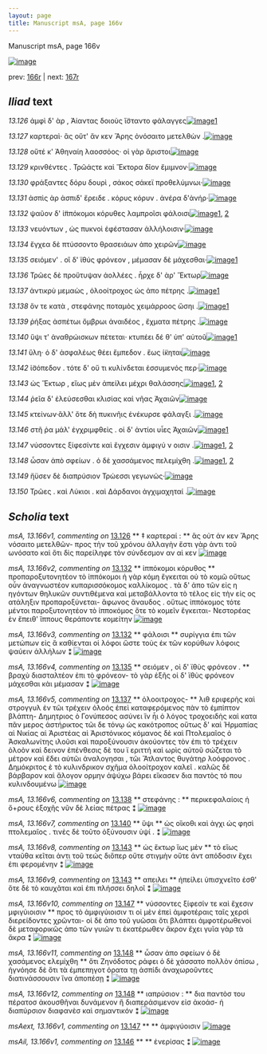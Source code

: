 ```yaml
---
layout: page
title: Manuscript msA, page 166v
---
```


Manuscript msA, page 166v

[![image](http://www.homermultitext.org/iipsrv?OBJ=IIP,1.0&FIF=/project/homer/pyramidal/deepzoom/hmt/vaimg/2017a/VA166VN_0668.tif&WID=100&CVT=JPEG)](http://www.homermultitext.org/ict2/?urn=urn:cite2:hmt:vaimg.2017a:VA166VN_0668)

prev:  [166r](../166r/) | next:  [167r](../167r/)

## *Iliad* text

*13.126* <a id="13.126"/> ἀμφὶ δ' ὰρ , Ἀίαντας δοιοὺς ἵ̈σταντο φάλαγγες[![image](http://www.homermultitext.org/iipsrv?OBJ=IIP,1.0&FIF=/project/homer/pyramidal/deepzoom/hmt/vaimg/2017a/VA166VN_0668.tif&RGN=0.47,0.2239,0.388,0.0255&WID=1000&CVT=JPEG)](http://www.homermultitext.org/ict2/?urn=urn:cite2:hmt:vaimg.2017a:VA166VN_0668@0.47,0.2239,0.388,0.0255)[1](#msA_13.166v1)

*13.127* <a id="13.127"/> καρτεραὶ· ἃς οὔτ' ἄν κεν Ἄρης ὀνόσαιτο μετελθὼν .[![image](http://www.homermultitext.org/iipsrv?OBJ=IIP,1.0&FIF=/project/homer/pyramidal/deepzoom/hmt/vaimg/2017a/VA166VN_0668.tif&RGN=0.476,0.2434,0.428,0.0263&WID=1000&CVT=JPEG)](http://www.homermultitext.org/ict2/?urn=urn:cite2:hmt:vaimg.2017a:VA166VN_0668@0.476,0.2434,0.428,0.0263)

*13.128* <a id="13.128"/> οὔτέ κ' Ἀθηναίη λαοσσόος· οἱ γὰρ ἄριστοι[![image](http://www.homermultitext.org/iipsrv?OBJ=IIP,1.0&FIF=/project/homer/pyramidal/deepzoom/hmt/vaimg/2017a/VA166VN_0668.tif&RGN=0.476,0.2675,0.323,0.0203&WID=1000&CVT=JPEG)](http://www.homermultitext.org/ict2/?urn=urn:cite2:hmt:vaimg.2017a:VA166VN_0668@0.476,0.2675,0.323,0.0203)

*13.129* <a id="13.129"/> κρινθέντες . Τρῶάςτε καὶ Ἕκτορα δῖον ἔμιμνον·[![image](http://www.homermultitext.org/iipsrv?OBJ=IIP,1.0&FIF=/project/homer/pyramidal/deepzoom/hmt/vaimg/2017a/VA166VN_0668.tif&RGN=0.477,0.281,0.43,0.0255&WID=1000&CVT=JPEG)](http://www.homermultitext.org/ict2/?urn=urn:cite2:hmt:vaimg.2017a:VA166VN_0668@0.477,0.281,0.43,0.0255)

*13.130* <a id="13.130"/> φράξαντες δόρυ δουρὶ , σάκος σάκεϊ προθελύμνωι·[![image](http://www.homermultitext.org/iipsrv?OBJ=IIP,1.0&FIF=/project/homer/pyramidal/deepzoom/hmt/vaimg/2017a/VA166VN_0668.tif&RGN=0.477,0.302,0.432,0.0255&WID=1000&CVT=JPEG)](http://www.homermultitext.org/ict2/?urn=urn:cite2:hmt:vaimg.2017a:VA166VN_0668@0.477,0.302,0.432,0.0255)

*13.131* <a id="13.131"/> ἀσπὶς ὰρ ἀσπιδ' ἔρειδε . κόρυς κόρυν . ἀνέρα δ'ἀνήρ·[![image](http://www.homermultitext.org/iipsrv?OBJ=IIP,1.0&FIF=/project/homer/pyramidal/deepzoom/hmt/vaimg/2017a/VA166VN_0668.tif&RGN=0.474,0.3186,0.451,0.0248&WID=1000&CVT=JPEG)](http://www.homermultitext.org/ict2/?urn=urn:cite2:hmt:vaimg.2017a:VA166VN_0668@0.474,0.3186,0.451,0.0248)

*13.132* <a id="13.132"/> ψαῦον δ' ἱ̈ππόκομοι κόρυθες λαμπροῖσι φάλοισι[![image](http://www.homermultitext.org/iipsrv?OBJ=IIP,1.0&FIF=/project/homer/pyramidal/deepzoom/hmt/vaimg/2017a/VA166VN_0668.tif&RGN=0.474,0.3396,0.431,0.0218&WID=1000&CVT=JPEG)](http://www.homermultitext.org/ict2/?urn=urn:cite2:hmt:vaimg.2017a:VA166VN_0668@0.474,0.3396,0.431,0.0218)[1](#msA_13.166v2), [2](#msA_13.166v3)

*13.133* <a id="13.133"/> νευόντων , ὡς πυκνοὶ ἐφέστασαν ἀλλήλοισιν·[![image](http://www.homermultitext.org/iipsrv?OBJ=IIP,1.0&FIF=/project/homer/pyramidal/deepzoom/hmt/vaimg/2017a/VA166VN_0668.tif&RGN=0.479,0.3591,0.397,0.0203&WID=1000&CVT=JPEG)](http://www.homermultitext.org/ict2/?urn=urn:cite2:hmt:vaimg.2017a:VA166VN_0668@0.479,0.3591,0.397,0.0203)

*13.134* <a id="13.134"/> ἔγχεα δὲ πτύσσοντο θρασειάων ἀπο χειρῶν[![image](http://www.homermultitext.org/iipsrv?OBJ=IIP,1.0&FIF=/project/homer/pyramidal/deepzoom/hmt/vaimg/2017a/VA166VN_0668.tif&RGN=0.477,0.3764,0.394,0.024&WID=1000&CVT=JPEG)](http://www.homermultitext.org/ict2/?urn=urn:cite2:hmt:vaimg.2017a:VA166VN_0668@0.477,0.3764,0.394,0.024)

*13.135* <a id="13.135"/> σειόμεν' . οἳ δ' ϊθύς φρόνεον , μέμασαν δὲ μάχεσθαι·[![image](http://www.homermultitext.org/iipsrv?OBJ=IIP,1.0&FIF=/project/homer/pyramidal/deepzoom/hmt/vaimg/2017a/VA166VN_0668.tif&RGN=0.477,0.3937,0.441,0.0263&WID=1000&CVT=JPEG)](http://www.homermultitext.org/ict2/?urn=urn:cite2:hmt:vaimg.2017a:VA166VN_0668@0.477,0.3937,0.441,0.0263)[1](#msA_13.166v4)

*13.136* <a id="13.136"/> Τρῶες δὲ προὔτυψαν ἀολλέες . ἦρχε δ' ὰρ' Ἕκτωρ[![image](http://www.homermultitext.org/iipsrv?OBJ=IIP,1.0&FIF=/project/homer/pyramidal/deepzoom/hmt/vaimg/2017a/VA166VN_0668.tif&RGN=0.477,0.4147,0.417,0.024&WID=1000&CVT=JPEG)](http://www.homermultitext.org/ict2/?urn=urn:cite2:hmt:vaimg.2017a:VA166VN_0668@0.477,0.4147,0.417,0.024)

*13.137* <a id="13.137"/> ἀντικρὺ μεμαὼς , ὁλοοίτροχος ὡς ἀπο πέτρης .[![image](http://www.homermultitext.org/iipsrv?OBJ=IIP,1.0&FIF=/project/homer/pyramidal/deepzoom/hmt/vaimg/2017a/VA166VN_0668.tif&RGN=0.478,0.4328,0.407,0.0233&WID=1000&CVT=JPEG)](http://www.homermultitext.org/ict2/?urn=urn:cite2:hmt:vaimg.2017a:VA166VN_0668@0.478,0.4328,0.407,0.0233)[1](#msA_13.166v5)

*13.138* <a id="13.138"/> ὅν τε κατὰ , στεφάνης ποταμὸς χειμάρροος ὤσηι .[![image](http://www.homermultitext.org/iipsrv?OBJ=IIP,1.0&FIF=/project/homer/pyramidal/deepzoom/hmt/vaimg/2017a/VA166VN_0668.tif&RGN=0.481,0.4485,0.414,0.0263&WID=1000&CVT=JPEG)](http://www.homermultitext.org/ict2/?urn=urn:cite2:hmt:vaimg.2017a:VA166VN_0668@0.481,0.4485,0.414,0.0263)[1](#msA_13.166v6)

*13.139* <a id="13.139"/> ῥήξας ἀσπέτωι ὄμβρωι ἀναιδέος , ἔχματα πέτρης .[![image](http://www.homermultitext.org/iipsrv?OBJ=IIP,1.0&FIF=/project/homer/pyramidal/deepzoom/hmt/vaimg/2017a/VA166VN_0668.tif&RGN=0.482,0.4658,0.455,0.0301&WID=1000&CVT=JPEG)](http://www.homermultitext.org/ict2/?urn=urn:cite2:hmt:vaimg.2017a:VA166VN_0668@0.482,0.4658,0.455,0.0301)

*13.140* <a id="13.140"/> ὕψι τ' ἀναθρώισκων πέτεται· κτυπέει δέ θ' ὑπ' αὐτοῦ[![image](http://www.homermultitext.org/iipsrv?OBJ=IIP,1.0&FIF=/project/homer/pyramidal/deepzoom/hmt/vaimg/2017a/VA166VN_0668.tif&RGN=0.479,0.4846,0.445,0.0263&WID=1000&CVT=JPEG)](http://www.homermultitext.org/ict2/?urn=urn:cite2:hmt:vaimg.2017a:VA166VN_0668@0.479,0.4846,0.445,0.0263)[1](#msA_13.166v7)

*13.141* <a id="13.141"/> ὕλη· ὁ δ' ἀσφαλέως θέει ἔμπεδον . ἕως ί̈κηται[![image](http://www.homermultitext.org/iipsrv?OBJ=IIP,1.0&FIF=/project/homer/pyramidal/deepzoom/hmt/vaimg/2017a/VA166VN_0668.tif&RGN=0.485,0.5034,0.419,0.0278&WID=1000&CVT=JPEG)](http://www.homermultitext.org/ict2/?urn=urn:cite2:hmt:vaimg.2017a:VA166VN_0668@0.485,0.5034,0.419,0.0278)

*13.142* <a id="13.142"/> ἰ̈σόπεδον . τότε δ' οὔ τι κυλίνδεται ἐσσυμενός περ·[![image](http://www.homermultitext.org/iipsrv?OBJ=IIP,1.0&FIF=/project/homer/pyramidal/deepzoom/hmt/vaimg/2017a/VA166VN_0668.tif&RGN=0.487,0.5237,0.437,0.0278&WID=1000&CVT=JPEG)](http://www.homermultitext.org/ict2/?urn=urn:cite2:hmt:vaimg.2017a:VA166VN_0668@0.487,0.5237,0.437,0.0278)

*13.143* <a id="13.143"/> ὡς Ἕκτωρ , εἴως μὲν ἀπείλει μέχρι θαλάσσης[![image](http://www.homermultitext.org/iipsrv?OBJ=IIP,1.0&FIF=/project/homer/pyramidal/deepzoom/hmt/vaimg/2017a/VA166VN_0668.tif&RGN=0.486,0.5417,0.421,0.0263&WID=1000&CVT=JPEG)](http://www.homermultitext.org/ict2/?urn=urn:cite2:hmt:vaimg.2017a:VA166VN_0668@0.486,0.5417,0.421,0.0263)[1](#msA_13.166v9), [2](#msA_13.166v8)

*13.144* <a id="13.144"/> ῥεῖα δ' ἐλεύσεσθαι κλισίας καὶ νῆας Ἀχαιῶν[![image](http://www.homermultitext.org/iipsrv?OBJ=IIP,1.0&FIF=/project/homer/pyramidal/deepzoom/hmt/vaimg/2017a/VA166VN_0668.tif&RGN=0.487,0.5642,0.407,0.024&WID=1000&CVT=JPEG)](http://www.homermultitext.org/ict2/?urn=urn:cite2:hmt:vaimg.2017a:VA166VN_0668@0.487,0.5642,0.407,0.024)

*13.145* <a id="13.145"/> κτείνων·ἂλλ' ὅτε δὴ πυκινῆις ἐνέκυρσε φάλαγξι .[![image](http://www.homermultitext.org/iipsrv?OBJ=IIP,1.0&FIF=/project/homer/pyramidal/deepzoom/hmt/vaimg/2017a/VA166VN_0668.tif&RGN=0.489,0.5823,0.446,0.0225&WID=1000&CVT=JPEG)](http://www.homermultitext.org/ict2/?urn=urn:cite2:hmt:vaimg.2017a:VA166VN_0668@0.489,0.5823,0.446,0.0225)

*13.146* <a id="13.146"/> στῆ ῥα μάλ' ἐγχριμφθεὶς . οἱ δ' ἀντίοι υἷες Ἀχαιῶν[![image](http://www.homermultitext.org/iipsrv?OBJ=IIP,1.0&FIF=/project/homer/pyramidal/deepzoom/hmt/vaimg/2017a/VA166VN_0668.tif&RGN=0.487,0.6018,0.435,0.0225&WID=1000&CVT=JPEG)](http://www.homermultitext.org/ict2/?urn=urn:cite2:hmt:vaimg.2017a:VA166VN_0668@0.487,0.6018,0.435,0.0225)[1](#msAil_13.166v1)

*13.147* <a id="13.147"/> νύσσοντες ξίφεσίντε καὶ ἔγχεσιν ἀμφιγύ ν οισιν .[![image](http://www.homermultitext.org/iipsrv?OBJ=IIP,1.0&FIF=/project/homer/pyramidal/deepzoom/hmt/vaimg/2017a/VA166VN_0668.tif&RGN=0.491,0.6176,0.424,0.0285&WID=1000&CVT=JPEG)](http://www.homermultitext.org/ict2/?urn=urn:cite2:hmt:vaimg.2017a:VA166VN_0668@0.491,0.6176,0.424,0.0285)[1](#msA_13.166v10), [2](#msAext_13.166v1)

*13.148* <a id="13.148"/> ὦσαν ἀπὸ σφείων . ὁ δὲ χασσάμενος πελεμίχθη .[![image](http://www.homermultitext.org/iipsrv?OBJ=IIP,1.0&FIF=/project/homer/pyramidal/deepzoom/hmt/vaimg/2017a/VA166VN_0668.tif&RGN=0.495,0.6364,0.424,0.0285&WID=1000&CVT=JPEG)](http://www.homermultitext.org/ict2/?urn=urn:cite2:hmt:vaimg.2017a:VA166VN_0668@0.495,0.6364,0.424,0.0285)[1](#msA_13.166v12), [2](#msA_13.166v11)

*13.149* <a id="13.149"/> ἤϋσεν δὲ διαπρύσιον Τρώεσσι γεγωνώς·[![image](http://www.homermultitext.org/iipsrv?OBJ=IIP,1.0&FIF=/project/homer/pyramidal/deepzoom/hmt/vaimg/2017a/VA166VN_0668.tif&RGN=0.495,0.6529,0.369,0.027&WID=1000&CVT=JPEG)](http://www.homermultitext.org/ict2/?urn=urn:cite2:hmt:vaimg.2017a:VA166VN_0668@0.495,0.6529,0.369,0.027)

*13.150* <a id="13.150"/> Τρῶες . καὶ Λύκιοι . καὶ Δάρδανοι ἀγχιμαχηταί .[![image](http://www.homermultitext.org/iipsrv?OBJ=IIP,1.0&FIF=/project/homer/pyramidal/deepzoom/hmt/vaimg/2017a/VA166VN_0668.tif&RGN=0.484,0.6717,0.436,0.0301&WID=1000&CVT=JPEG)](http://www.homermultitext.org/ict2/?urn=urn:cite2:hmt:vaimg.2017a:VA166VN_0668@0.484,0.6717,0.436,0.0301)

## *Scholia* text

*msA, 13.166v1, commenting on* [13.126](#13.126)  <a id="msA_13.166v1"/> **													 ‡ καρτεραί : 												** 													 ἃς οὐτ άν κεν Ἄρης νόσαιτο μετελθῶν- προς τὴν τοῦ χρόνου ἀλλαγὴν 														ἔστι γὰρ ἀντι τοῦ ωνόσατο καὶ ὅτι δὶς παρείληφε τὸν σύνδεσμον αν αὶ κεν 													 												[![image](http://www.homermultitext.org/iipsrv?OBJ=IIP,1.0&FIF=/project/homer/pyramidal/deepzoom/hmt/vaimg/2017a/VA166VN_0668.tif&RGN=0.195,0.1124,0.7092,0.0364&WID=1000&CVT=JPEG)](http://www.homermultitext.org/ict2/?urn=urn:cite2:hmt:vaimg.2017a:VA166VN_0668@0.195,0.1124,0.7092,0.0364)

*msA, 13.166v2, commenting on* [13.132](#13.132)  <a id="msA_13.166v2"/> **													 ἱππόκομοι κόρυθος 												** 													 προπαροξυτονητέον τὸ ἱππόκομοι ἡ γὰρ κόμη ἔγκειται οὐ τὸ κομῶ οὕτως οὖν ἀναγνωστέον 														κυπαρισσόκομος καλλίκομος . τὰ δ' ἀπο τῶν εἰς η ηγόντων θηλυκῶν συντιθέμενα καὶ μεταβάλλοντα τὸ τέλος εἰς τὴν εἰς ος ατάληξιν προπαροξύνεται- ἄφωνος ἄναυδος . οὕτως ἱππόκομος τότε μέντοι 														παροξυτονητέον τὸ ἱπποκόμος ὅτε τὸ κομεῖν ἔγκειται- 															 															 																 Νεστορέας ὲν ἔπειθ' ἵππους θεράποντε κομείτην 														 													 												[![image](http://www.homermultitext.org/iipsrv?OBJ=IIP,1.0&FIF=/project/homer/pyramidal/deepzoom/hmt/vaimg/2017a/VA166VN_0668.tif&RGN=0.1992,0.1318,0.7092,0.0558&WID=1000&CVT=JPEG)](http://www.homermultitext.org/ict2/?urn=urn:cite2:hmt:vaimg.2017a:VA166VN_0668@0.1992,0.1318,0.7092,0.0558)

*msA, 13.166v3, commenting on* [13.132](#13.132)  <a id="msA_13.166v3"/> **													 φάλοισι 												** 													 συρίγγια ἐπι τῶν μετώπων εἰς ἃ καθίενται οἱ λόφοι ὥστε τοὺς ἐκ τῶν κορύθων λόφοις ψαύειν 														ἀλλήλων ⁑ 												[![image](http://www.homermultitext.org/iipsrv?OBJ=IIP,1.0&FIF=/project/homer/pyramidal/deepzoom/hmt/vaimg/2017a/VA166VN_0668.tif&RGN=0.1992,0.1655,0.7092,0.0319&WID=1000&CVT=JPEG)](http://www.homermultitext.org/ict2/?urn=urn:cite2:hmt:vaimg.2017a:VA166VN_0668@0.1992,0.1655,0.7092,0.0319)

*msA, 13.166v4, commenting on* [13.135](#13.135)  <a id="msA_13.166v4"/> **													 σειόμεν , οὶ δ' ϊθὺς φρόνεον . 												** 													 βραχὺ διασταλτέον ἐπι τὸ φρόνεον- τὸ γὰρ ἑξῆς οἱ δ' ϊθὺς φρόνεον μάχεσθαι κὰι μέμασαν 														 ⁑ 												[![image](http://www.homermultitext.org/iipsrv?OBJ=IIP,1.0&FIF=/project/homer/pyramidal/deepzoom/hmt/vaimg/2017a/VA166VN_0668.tif&RGN=0.201,0.1795,0.7092,0.0351&WID=1000&CVT=JPEG)](http://www.homermultitext.org/ict2/?urn=urn:cite2:hmt:vaimg.2017a:VA166VN_0668@0.201,0.1795,0.7092,0.0351)

*msA, 13.166v5, commenting on* [13.137](#13.137)  <a id="msA_13.166v5"/> **													 ὀλοοιτροχος- 												** 													 														 λιθ εριφερὴς καὶ στρογγυλ ἐν τῶι τρέχειν ὀλοός ἐπεὶ καταφερόμενος πὰν τὸ ἐμπίπτον βλάπτη- Δημητριος ὁ Γονύπεσος ασύνει ἵν ἧι ὁ λόγος 														τροχοειδὴς καὶ κατα πᾶν μερος ἀστήρικτος τῶι δε τόνῳ ὡς κακότροπος οὕτως δ' καὶ Ἡρμαπίας αὶ Νικίας αὶ Ἀριστέας αὶ Ἀριστόνικος κόμανος δὲ καὶ Πτολεμαῖος ὁ Ἀσκαλωνίτης ιλοῦσι καὶ παροξύνουσιν 														ἀκούοντες τὸν ἐπι τὸ τρέχειν ὁλοὸν καὶ δεινον ἐπένθεσις δὲ του ϊ εριττή καὶ ωρὶς αὐτοῦ σώζεται τὸ μέτρον καὶ ἔδει αὐτῶι ἀναλογησαι , τῶι Ἄτλαντος θυγάτηρ λοόφρονος . Δημόκριτος ὲ τὸ κυλινδρικον σχῆμα ὀλοοίτροχον 														καλεῖ . καλῶς δὲ βάρβαρον καὶ ἄλογον ορμην ἀψύχω βάρει εἴκασεν δια παντὸς τό που κυλινδουμένω														 													 												[![image](http://www.homermultitext.org/iipsrv?OBJ=IIP,1.0&FIF=/project/homer/pyramidal/deepzoom/hmt/vaimg/2017a/VA166VN_0668.tif&RGN=0.2155,0.3735,0.2173,0.2176&WID=1000&CVT=JPEG)](http://www.homermultitext.org/ict2/?urn=urn:cite2:hmt:vaimg.2017a:VA166VN_0668@0.2155,0.3735,0.2173,0.2176)

*msA, 13.166v6, commenting on* [13.138](#13.138)  <a id="msA_13.166v6"/> **													 στεφάνης : 												** 													 περικεφαλαίοις ἡ ὄ+ρους ἐξοχῆς νῦν δὲ λείας πέτρας ⁑ 												[![image](http://www.homermultitext.org/iipsrv?OBJ=IIP,1.0&FIF=/project/homer/pyramidal/deepzoom/hmt/vaimg/2017a/VA166VN_0668.tif&RGN=0.2249,0.5868,0.2107,0.0284&WID=1000&CVT=JPEG)](http://www.homermultitext.org/ict2/?urn=urn:cite2:hmt:vaimg.2017a:VA166VN_0668@0.2249,0.5868,0.2107,0.0284)

*msA, 13.166v7, commenting on* [13.140](#13.140)  <a id="msA_13.166v7"/> **													 ὕψι 												** 													 ὡς οἴκοθι καὶ ἀγχι ὡς φησὶ πτολεμαῖος . τινὲς δὲ τοῦτο ὀξύνουσιν ὑψί . ⁑ 												[![image](http://www.homermultitext.org/iipsrv?OBJ=IIP,1.0&FIF=/project/homer/pyramidal/deepzoom/hmt/vaimg/2017a/VA166VN_0668.tif&RGN=0.2295,0.6092,0.2072,0.0391&WID=1000&CVT=JPEG)](http://www.homermultitext.org/ict2/?urn=urn:cite2:hmt:vaimg.2017a:VA166VN_0668@0.2295,0.6092,0.2072,0.0391)

*msA, 13.166v8, commenting on* [13.143](#13.143)  <a id="msA_13.166v8"/> **													 ὡς ἕκτωρ ἵως μὲν 												** 													 τὸ εἵως νταῦθα κεῖται ἀντι τοῦ τεώς διὅπερ οὔτε στιγμὴν οὔτε ἀντ απόδοσιν ἔχει ἐπι φερομένην ⁑ 												[![image](http://www.homermultitext.org/iipsrv?OBJ=IIP,1.0&FIF=/project/homer/pyramidal/deepzoom/hmt/vaimg/2017a/VA166VN_0668.tif&RGN=0.2302,0.6329,0.2065,0.0517&WID=1000&CVT=JPEG)](http://www.homermultitext.org/ict2/?urn=urn:cite2:hmt:vaimg.2017a:VA166VN_0668@0.2302,0.6329,0.2065,0.0517)

*msA, 13.166v9, commenting on* [13.143](#13.143)  <a id="msA_13.166v9"/> **													 απειλει 												** 													 ἠπείλει ὑπισχνεῖτο ἐσθ' ὅτε δὲ τὸ καυχᾶται καὶ ἐπι πλήσσει δηλοῖ ⁑ 												[![image](http://www.homermultitext.org/iipsrv?OBJ=IIP,1.0&FIF=/project/homer/pyramidal/deepzoom/hmt/vaimg/2017a/VA166VN_0668.tif&RGN=0.2201,0.6736,0.228,0.0337&WID=1000&CVT=JPEG)](http://www.homermultitext.org/ict2/?urn=urn:cite2:hmt:vaimg.2017a:VA166VN_0668@0.2201,0.6736,0.228,0.0337)

*msA, 13.166v10, commenting on* [13.147](#13.147)  <a id="msA_13.166v10"/> **													 νύσσοντες ξίφεσίν τε καὶ ἔχεσιν μφιγύιοισιν 												** 													 προς τὸ ἀμφιγύιοισιν τι οἱ μὲν ἐπεὶ ἀμφοτέραις ταῖς χερσὶ διερείδοντες χρῶνται- οἱ 														δὲ ἀπο τοῦ γυῶσαι ὅτι βλάπτει ἀμφοτέρωθενοἱ δὲ μεταφορικῶς ἀπο τῶν γυιῶν τι ἑκατέρωθεν ἄκρον ἔχει γυῖα γὰρ τὰ ἄκρα ⁑ 												[![image](http://www.homermultitext.org/iipsrv?OBJ=IIP,1.0&FIF=/project/homer/pyramidal/deepzoom/hmt/vaimg/2017a/VA166VN_0668.tif&RGN=0.2314,0.7008,0.6904,0.0532&WID=1000&CVT=JPEG)](http://www.homermultitext.org/ict2/?urn=urn:cite2:hmt:vaimg.2017a:VA166VN_0668@0.2314,0.7008,0.6904,0.0532)

*msA, 13.166v11, commenting on* [13.148](#13.148)  <a id="msA_13.166v11"/> **													 ὧσαν ἀπο σφείων ὁ δὲ χασάμενος ελεμίχθη 												** 													 ὅτι Ζηνόδοτος ρἀφει ὁ δὲ χάσσατο πολλὸν ὀπίσω , ἠγνόησε 														δὲ ὅτι τὰ ἐμπεπηγοτ όρατα τῃ ἀσπίδι ἀναχωροῦντες διατινάσσουσιν ἵνα ἀποπέσῃ ⁑ 												[![image](http://www.homermultitext.org/iipsrv?OBJ=IIP,1.0&FIF=/project/homer/pyramidal/deepzoom/hmt/vaimg/2017a/VA166VN_0668.tif&RGN=0.2314,0.7268,0.6904,0.0574&WID=1000&CVT=JPEG)](http://www.homermultitext.org/ict2/?urn=urn:cite2:hmt:vaimg.2017a:VA166VN_0668@0.2314,0.7268,0.6904,0.0574)

*msA, 13.166v12, commenting on* [13.148](#13.148)  <a id="msA_13.166v12"/> **													 ιαπρύσιον : 												** 													 δια παντὸσ του πέρατοσ ἀκουσθῆναι δυνάμενον ἢ διαπεράσιμενον εἰσ ἀκοάσ- ἠ διαπύρσιον 														διαφανὲσ καὶ σημαντικόν ⁑ 												[![image](http://www.homermultitext.org/iipsrv?OBJ=IIP,1.0&FIF=/project/homer/pyramidal/deepzoom/hmt/vaimg/2017a/VA166VN_0668.tif&RGN=0.2399,0.7536,0.679,0.0447&WID=1000&CVT=JPEG)](http://www.homermultitext.org/ict2/?urn=urn:cite2:hmt:vaimg.2017a:VA166VN_0668@0.2399,0.7536,0.679,0.0447)

*msAext, 13.166v1, commenting on* [13.147](#13.147)  <a id="msAext_13.166v1"/> **							 						** 							 ἀμφιγύοισιν 						[![image](http://www.homermultitext.org/iipsrv?OBJ=IIP,1.0&FIF=/project/homer/pyramidal/deepzoom/hmt/vaimg/2017a/VA166VN_0668.tif&RGN=0.1186,0.6343,0.07111,0.02158&WID=1000&CVT=JPEG)](http://www.homermultitext.org/ict2/?urn=urn:cite2:hmt:vaimg.2017a:VA166VN_0668@0.1186,0.6343,0.07111,0.02158)

*msAil, 13.166v1, commenting on* [13.146](#13.146)  <a id="msAil_13.166v1"/> **							 						** 							 ἐνερίσας ⁑ 						[![image](http://www.homermultitext.org/iipsrv?OBJ=IIP,1.0&FIF=/project/homer/pyramidal/deepzoom/hmt/vaimg/2017a/VA166VN_0668.tif&RGN=0.6378,0.5968,0.05011,0.01397&WID=1000&CVT=JPEG)](http://www.homermultitext.org/ict2/?urn=urn:cite2:hmt:vaimg.2017a:VA166VN_0668@0.6378,0.5968,0.05011,0.01397)